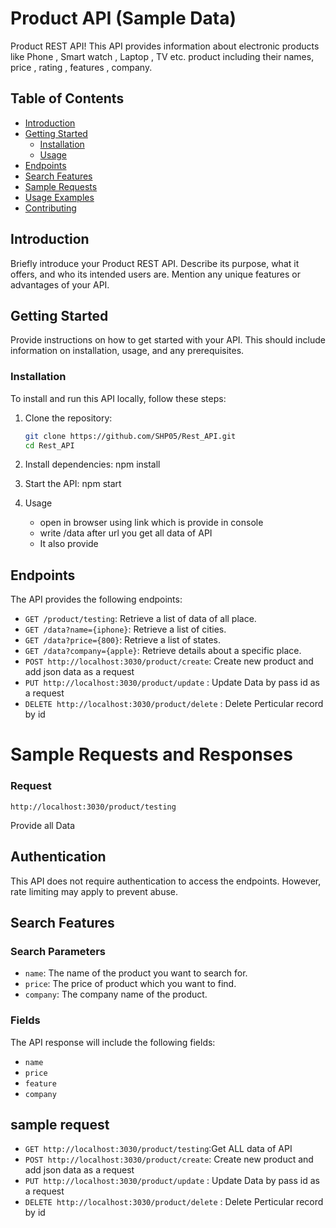 # Product API (Sample Data)

Product REST API! This API provides information about electronic products like Phone , Smart watch , Laptop , TV etc. product including their names, price , rating , features , company.

## Table of Contents

- [Introduction](#introduction)
- [Getting Started](#getting-started)
  - [Installation](#installation)
  - [Usage](#usage)
- [Endpoints](#endpoints)
- [Search Features](#search-features)
- [Sample Requests](#sample-requests)
- [Usage Examples](#usage-examples)
- [Contributing](#contributing)

## Introduction

Briefly introduce your Product REST API. Describe its purpose, what it offers, and who its intended users are. Mention any unique features or advantages of your API.

## Getting Started

Provide instructions on how to get started with your API. This should include information on installation, usage, and any prerequisites.


### Installation

To install and run this API locally, follow these steps:

1. Clone the repository:

   ```bash
   git clone https://github.com/SHP05/Rest_API.git
   cd Rest_API

2. Install dependencies:
    npm install

3. Start the API:
    npm start    

4. Usage
    - open in browser using link which is provide in console
    - write /data after url you get all data of API
    - It also provide 

## Endpoints

The API provides the following endpoints:

- `GET /product/testing`: Retrieve a list of data of all place.
- `GET /data?name={iphone}`: Retrieve a list of cities.
- `GET /data?price={800}`: Retrieve a list of states.
- `GET /data?company={apple}`: Retrieve details about a specific place.
- `POST http://localhost:3030/product/create`: Create new product and add json data as a request
- `PUT http://localhost:3030/product/update` : Update Data by pass id as a request
- `DELETE http://localhost:3030/product/delete` : Delete Perticular record by id


# Sample Requests and Responses

### Request
    http://localhost:3030/product/testing

  Provide all Data

## Authentication

This API does not require authentication to access the endpoints. However, rate limiting may apply to prevent abuse.

## Search Features

### Search Parameters

- `name`: The name of the product you want to search for.
- `price`: The price of product which you want to find.
- `company`: The company name of the product.

### Fields

The API response will include the following fields:

- `name`
- `price`
- `feature`
- `company`

## sample request
- `GET http://localhost:3030/product/testing`:Get ALL data of API
- `POST http://localhost:3030/product/create`: Create new product and add json data as a request
- `PUT http://localhost:3030/product/update` : Update Data by pass id as a request
- `DELETE http://localhost:3030/product/delete` : Delete Perticular record by id